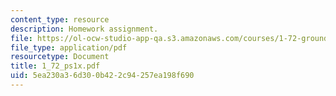 ```yaml
---
content_type: resource
description: Homework assignment.
file: https://ol-ocw-studio-app-qa.s3.amazonaws.com/courses/1-72-groundwater-hydrology-fall-2005/5ea230a36d300b422c94257ea198f690_1_72_ps1x.pdf
file_type: application/pdf
resourcetype: Document
title: 1_72_ps1x.pdf
uid: 5ea230a3-6d30-0b42-2c94-257ea198f690
---
```

